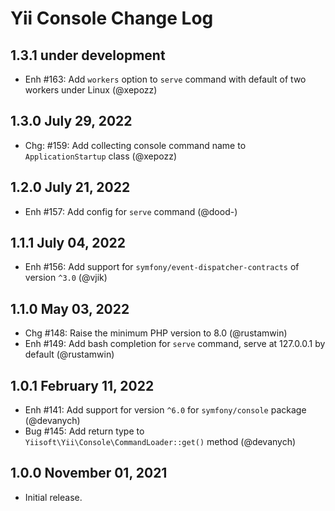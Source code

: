 # Yii Console Change Log

## 1.3.1 under development

- Enh #163: Add `workers` option to `serve` command with default of two workers under Linux (@xepozz)

## 1.3.0 July 29, 2022

- Chg: #159: Add collecting console command name to `ApplicationStartup` class (@xepozz)

## 1.2.0 July 21, 2022

- Enh #157: Add config for `serve` command (@dood-)

## 1.1.1 July 04, 2022

- Enh #156: Add support for `symfony/event-dispatcher-contracts` of version `^3.0` (@vjik)

## 1.1.0 May 03, 2022

- Chg #148: Raise the minimum PHP version to 8.0 (@rustamwin)
- Enh #149: Add bash completion for `serve` command, serve at 127.0.0.1 by default (@rustamwin)

## 1.0.1 February 11, 2022

- Enh #141: Add support for version `^6.0` for `symfony/console` package (@devanych)
- Bug #145: Add return type to `Yiisoft\Yii\Console\CommandLoader::get()` method (@devanych)

## 1.0.0 November 01, 2021

- Initial release.
